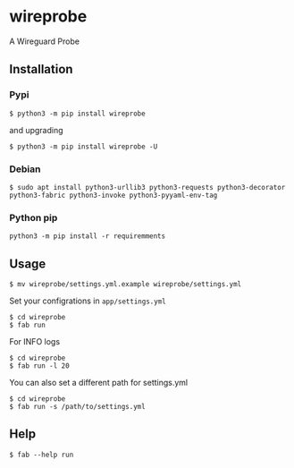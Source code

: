 # wireprobe
A Wireguard Probe

## Installation

### Pypi

```shell
$ python3 -m pip install wireprobe
```

and upgrading

```shell
$ python3 -m pip install wireprobe -U
```

### Debian

```shell
$ sudo apt install python3-urllib3 python3-requests python3-decorator python3-fabric python3-invoke python3-pyyaml-env-tag
```

### Python pip
```shell
python3 -m pip install -r requiremments
```

## Usage

```shell
$ mv wireprobe/settings.yml.example wireprobe/settings.yml
```

Set your configrations in `app/settings.yml`

```shell
$ cd wireprobe
$ fab run
```

For INFO logs

```shell
$ cd wireprobe
$ fab run -l 20
```

You can also set a different path for settings.yml

```shell
$ cd wireprobe
$ fab run -s /path/to/settings.yml
```

## Help

```shell
$ fab --help run
```